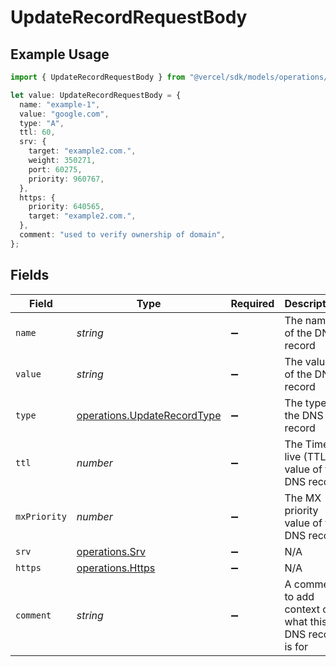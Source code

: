 # UpdateRecordRequestBody

## Example Usage

```typescript
import { UpdateRecordRequestBody } from "@vercel/sdk/models/operations/updaterecord.js";

let value: UpdateRecordRequestBody = {
  name: "example-1",
  value: "google.com",
  type: "A",
  ttl: 60,
  srv: {
    target: "example2.com.",
    weight: 350271,
    port: 60275,
    priority: 960767,
  },
  https: {
    priority: 640565,
    target: "example2.com.",
  },
  comment: "used to verify ownership of domain",
};
```

## Fields

| Field                                                                      | Type                                                                       | Required                                                                   | Description                                                                | Example                                                                    |
| -------------------------------------------------------------------------- | -------------------------------------------------------------------------- | -------------------------------------------------------------------------- | -------------------------------------------------------------------------- | -------------------------------------------------------------------------- |
| `name`                                                                     | *string*                                                                   | :heavy_minus_sign:                                                         | The name of the DNS record                                                 | example-1                                                                  |
| `value`                                                                    | *string*                                                                   | :heavy_minus_sign:                                                         | The value of the DNS record                                                | google.com                                                                 |
| `type`                                                                     | [operations.UpdateRecordType](../../models/operations/updaterecordtype.md) | :heavy_minus_sign:                                                         | The type of the DNS record                                                 | A                                                                          |
| `ttl`                                                                      | *number*                                                                   | :heavy_minus_sign:                                                         | The Time to live (TTL) value of the DNS record                             | 60                                                                         |
| `mxPriority`                                                               | *number*                                                                   | :heavy_minus_sign:                                                         | The MX priority value of the DNS record                                    |                                                                            |
| `srv`                                                                      | [operations.Srv](../../models/operations/srv.md)                           | :heavy_minus_sign:                                                         | N/A                                                                        |                                                                            |
| `https`                                                                    | [operations.Https](../../models/operations/https.md)                       | :heavy_minus_sign:                                                         | N/A                                                                        |                                                                            |
| `comment`                                                                  | *string*                                                                   | :heavy_minus_sign:                                                         | A comment to add context on what this DNS record is for                    | used to verify ownership of domain                                         |